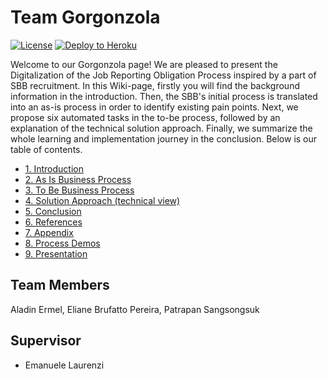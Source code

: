 # Team Gorgonzola

[![License](http://img.shields.io/:license-apache-blue.svg)](http://www.apache.org/licenses/LICENSE-2.0.html)
[![Deploy to Heroku](https://img.shields.io/badge/deploy%20to-Heroku-6762a6.svg?longCache=true)](https://heroku.com/deploy)

Welcome to our Gorgonzola page! We are pleased to present the Digitalization of the Job Reporting Obligation Process inspired by a part of SBB recruitment. In this Wiki-page, firstly you will find the background information in the introduction. Then, the SBB's initial process is translated into an as-is process in order to identify existing pain points. Next, we propose six automated tasks in the to-be process, followed by an explanation of the technical solution approach. Finally, we summarize the whole learning and implementation journey in the conclusion. Below is our table of contents.

* [1. Introduction](https://github.com/DigiBP/DigiBP_Gorgonzola/wiki/1.-Introduction)
* [2. As Is Business Process](https://github.com/DigiBP/DigiBP_Gorgonzola/wiki/2.-As-Is-Business-Process)
* [3. To Be Business Process](https://github.com/DigiBP/DigiBP_Gorgonzola/wiki/3.-To-Be-Business-Process)
* [4. Solution Approach (technical view)](https://github.com/DigiBP/DigiBP_Gorgonzola/wiki/4.-Solution-Approach-(technical-view))
* [5. Conclusion](https://github.com/DigiBP/DigiBP_Gorgonzola/wiki/5.-Conclusion)
* [6. References](https://github.com/DigiBP/DigiBP_Gorgonzola/wiki/6.-References)
* [7. Appendix](https://github.com/DigiBP/DigiBP_Gorgonzola/wiki/7.-Appendix)
* [8. Process Demos](https://github.com/DigiBP/DigiBP_Gorgonzola/wiki/8.-Process-Demos)
* [9. Presentation](https://github.com/DigiBP/DigiBP_Gorgonzola/wiki/9.-Presentation)


## Team Members
Aladin Ermel, Eliane Brufatto Pereira, Patrapan Sangsongsuk

## Supervisor
- Emanuele Laurenzi

